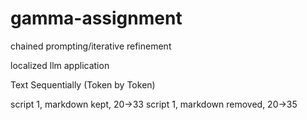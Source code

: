 # gamma-assignment

chained prompting/iterative refinement

localized llm application

Text Sequentially (Token by Token)

script 1, markdown kept, 20->33
script 1, markdown removed, 20->35